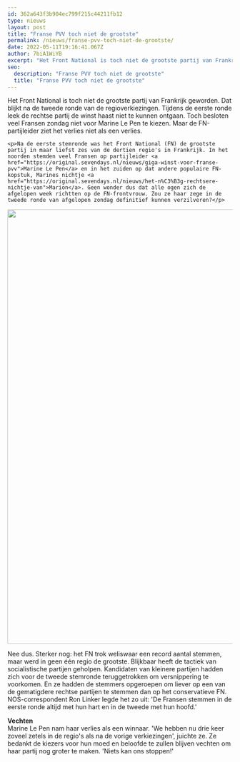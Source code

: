 ```yaml
---
id: 362a643f3b904ec799f215c44211fb12
type: nieuws
layout: post
title: "Franse PVV toch niet de grootste"
permalink: /nieuws/franse-pvv-toch-niet-de-grootste/
date: 2022-05-11T19:16:41.067Z
author: 7biA1WiYB
excerpt: "Het Front National is toch niet de grootste partij van Frankrijk geworden. Dat blijkt na de tweede ronde van de regioverkiezingen. Tijdens de eerste ronde leek de rechtse partij de winst haast niet te kunnen ontgaan. Toch besloten veel Fransen zondag niet voor Marine Le Pen te kiezen. Maar de FN-partijleider ziet het verlies niet als een verlies.    "
seo:
  description: "Franse PVV toch niet de grootste"
  title: "Franse PVV toch niet de grootste"
---
```

Het Front National is toch niet de grootste partij van Frankrijk geworden. Dat blijkt na de tweede ronde van de regioverkiezingen. Tijdens de eerste ronde leek de rechtse partij de winst haast niet te kunnen ontgaan. Toch besloten veel Fransen zondag niet voor Marine Le Pen te kiezen. Maar de FN-partijleider ziet het verlies niet als een verlies.    

    <p>Na de eerste stemronde was het Front National (FN) de grootste partij in maar liefst zes van de dertien regio's in Frankrijk. In het noorden stemden veel Fransen op partijleider <a href="https://original.sevendays.nl/nieuws/giga-winst-voor-franse-pvv">Marine Le Pen</a> en in het zuiden op dat andere populaire FN-kopstuk, Marines nichtje <a href="https://original.sevendays.nl/nieuws/het-n%C3%B3g-rechtsere-nichtje-van">Marion</a>. Geen wonder dus dat alle ogen zich de afgelopen week richtten op de FN-frontvrouw. Zou ze haar zege in de tweede ronde van afgelopen zondag definitief kunnen verzilveren?</p>
<p><div class="media media-element-container media-default"><div id="file-14042" class="file file-image file-image-jpeg">

        
  
  <div class="content">
    <img title="Marine Le Pen (rechtsboven) poseerde zondag voor een selfie met een kiezer in Henin-BeaumontFoto EPA" height="974" width="1219" class="media-element file-default" src="https://original.sevendays.nl/sites/default/files/ANP-35397728.jpg" alt="">  </div>

  
</div>
</div>
<p>Nee dus. Sterker nog: het FN trok weliswaar een record aantal stemmen, maar werd in geen één regio de grootste. Blijkbaar heeft de tactiek van socialistische partijen geholpen. Kandidaten van kleinere partijen hadden zich voor de tweede stemronde teruggetrokken om versnippering te voorkomen. En ze hadden de stemmers opgeroepen om liever op een van de gematigdere rechtse partijen te stemmen dan op het conservatieve FN. NOS-correspondent Ron Linker legde het zo uit: 'De Fransen stemmen in de eerste ronde altijd met hun hart en in de tweede met hun hoofd.'</p>
<p><strong>Vechten</strong><br>Marine Le Pen nam haar verlies als een winnaar. 'We hebben nu drie keer zoveel zetels in de regio's als na de vorige verkiezingen', juichte ze. Ze bedankt de kiezers voor hun moed en beloofde te zullen blijven vechten om haar partij nog groter te maken. 'Niets kan ons stoppen!'</p>  
